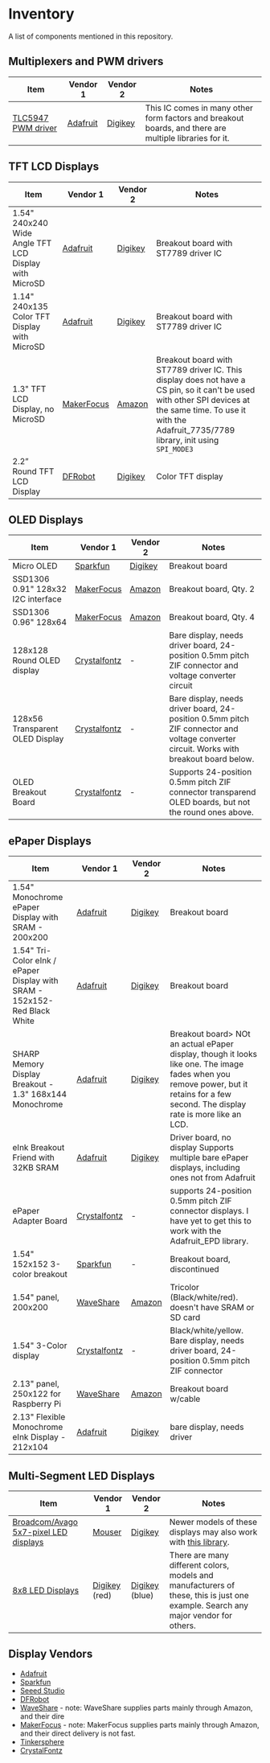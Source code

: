 # Inventory

A list of components mentioned in this repository.

## Multiplexers and PWM drivers

| Item | Vendor 1 | Vendor 2 | Notes| 
|--|--|--|--|
| [TLC5947 PWM driver](https://www.ti.com/lit/ds/symlink/tlc5947.pdf) | [Adafruit](https://www.adafruit.com/product/1429) | [Digikey](https://www.digikey.com/en/products/detail/adafruit-industries-llc/1429/5353645)  | This IC comes in many other form factors and breakout boards, and there are multiple libraries for it. |

## TFT LCD Displays

| Item | Vendor 1 | Vendor 2 | Notes | 
|---------|---------|---------|---------|
| 1.54" 240x240 Wide Angle TFT LCD Display with MicroSD  | [Adafruit](https://www.adafruit.com/product/3787) | [Digikey](https://www.digikey.com/en/products/detail/adafruit-industries-llc/3787/8627476) | Breakout board with ST7789 driver IC |
| 1.14" 240x135 Color TFT Display with MicroSD | [Adafruit](https://www.adafruit.com/product/4383) | [Digikey](https://www.digikey.com/en/products/detail/adafruit-industries-llc/4383/10650642) | Breakout board with ST7789 driver IC |
| 1.3" TFT LCD Display, no MicroSD | [MakerFocus](https://bit.ly/3qDYMLo) | [Amazon](https://smile.amazon.com/gp/product/B07P9X3L7M) | Breakout board with ST7789 driver IC. This display does not have a CS pin, so it can't be used with other SPI devices at the same time. To use it with the Adafruit_7735/7789 library, init using `SPI_MODE3` |
| 2.2” Round TFT LCD Display | [DFRobot](https://www.dfrobot.com/product-1794.html) |[Digikey](https://www.digikey.com/en/products/detail/dfrobot/DFR0529/9739905) | Color TFT display |

## OLED Displays

| Item | Vendor 1 | Vendor 2 | Notes |  
|--|--|--|--|
| Micro OLED | [Sparkfun](https://www.sparkfun.com/products/13003) | [Digikey](https://www.digikey.com/en/products/detail/sparkfun-electronics/LCD-13003/5673774) | Breakout board  | 
| SSD1306 0.91" 128x32 I2C interface | [MakerFocus](https://www.makerfocus.com/collections/oled/products/2pcs-i2c-oled-display-module-0-91-inch-i2c-ssd1306-oled-display-module-1) | [Amazon](https://smile.amazon.com/gp/product/B079BN2J8V) | Breakout board, Qty. 2| 
| SSD1306 0.96" 128x64 |  [MakerFocus](https://www.makerfocus.com/collections/oled/products/4pcs-i2c-oled-0-96-inch-display-module-with-du-pont-wire-40-pin-for-arduino-uno-r3-stm) | [Amazon](https://smile.amazon.com/Display-Module-SSD1306-Du-pont-Arduino/dp/B07VDXYDVY) | Breakout board, Qty. 4 | 
| 128x128 Round OLED display  | [Crystalfontz](https://www.crystalfontz.com/product/cfal128128b0011w-128x128-round-oled-display) | - | Bare display, needs driver board, 24-position 0.5mm pitch ZIF connector and voltage converter circuit | 
| 128x56 Transparent OLED Display | [Crystalfontz](https://www.crystalfontz.com/product/cfal12856a00151b-128x56-transparent-oled-screen) | - | Bare display, needs driver board, 24-position 0.5mm pitch ZIF connector and voltage converter circuit. Works with breakout board below.  |
| OLED Breakout Board | [Crystalfontz](https://www.crystalfontz.com/product/cfa10105-oled-breakout-board) | - | Supports 24-position 0.5mm pitch ZIF connector transparend OLED boards, but not the round ones above. |  

## ePaper Displays

| Item | Vendor 1 | Vendor 2 | Notes | 
|--|--|--|--|
| 1.54" Monochrome ePaper Display with SRAM - 200x200 | [Adafruit](https://www.adafruit.com/product/4196) | [Digikey](https://www.digikey.com/en/products/detail/adafruit-industries-llc/4196/10060722) | Breakout board |
| 1.54" Tri-Color eInk / ePaper Display with SRAM - 152x152- Red Black White | [Adafruit](https://www.adafruit.com/product/3625) |  [Digikey](https://www.digikey.com/en/products/detail/adafruit-industries-llc/3625/9489367) | Breakout board  |
| SHARP Memory Display Breakout - 1.3" 168x144 Monochrome | [Adafruit](https://www.adafruit.com/product/3502) | [Digikey](https://www.digikey.com/en/products/detail/adafruit-industries-llc/3502/7386264) | Breakout board> NOt an actual ePaper display, though it looks like one. The image fades when you remove power, but it retains for a few second. The display rate is more like an LCD. |
| eInk Breakout Friend with 32KB SRAM | [Adafruit](https://www.adafruit.com/product/4224) | [Digikey](https://www.digikey.com/en/products/detail/adafruit-industries-llc/4224/10107219) | Driver board, no display Supports multiple bare ePaper displays, including ones not from Adafruit |
| ePaper Adapter Board | [Crystalfontz](https://www.crystalfontz.com/product/cfa10084-epaper-adapter-board) | - | supports 24-position 0.5mm pitch ZIF connector displays. I have yet to get this to work with the Adafruit_EPD library. |
|  1.54" 152x152 3-color breakout  | [Sparkfun](https://www.sparkfun.com/products/retired/14892)| -| Breakout board, discontinued |
| 1.54" panel, 200x200 | [WaveShare](https://www.waveshare.com/1.54inch-e-paper-module-b.htm) | [Amazon](https://smile.amazon.com/Tri-Color-Three-Color-Resolution-Electronic-Controller/dp/B0751NSSPV) | Tricolor (Black/white/red).  doesn't have SRAM or SD card |
| 1.54" 3-Color display | [Crystalfontz](https://www.crystalfontz.com/product/cfap152152b00154-3-color-epaper-module) | - | Black/white/yellow. Bare display, needs driver board, 24-position 0.5mm pitch ZIF connector |  
| 2.13" panel, 250x122 for Raspberry Pi | [WaveShare](https://www.waveshare.com/product/displays/e-paper/epaper-3/2.13inch-e-paper-hat.htm) | [Amazon](https://smile.amazon.com/gp/product/B071S8HT76) | Breakout board w/cable | 
| 2.13" Flexible Monochrome eInk Display - 212x104 |[Adafruit](https://www.adafruit.com/product/4243) | [Digikey](https://www.digikey.com/en/products/detail/adafruit-industries-llc/4243/10229998) | bare display, needs driver | 

## Multi-Segment LED Displays

| Item | Vendor 1 | Vendor 2 | Notes | 
|--|--|--|--|
|[Broadcom/Avago 5x7-pixel LED displays](https://www.broadcom.com/products/leds-and-displays/smart-alphanumeric-displays/serial-interface) |[Mouser](https://www.mouser.com/Optoelectronics/Displays/LED-Displays-Accessories/_/N-6j73b?P=1yzvvp2&Keyword=HCMS-29&FS=True) | [Digikey](https://www.digikey.com/en/products/filter/display-modules-led-dot-matrix-and-cluster/96?s=N4IgjCBcpgnAHLKoDGUBmBDANgZwKYA0IA9lANogAMIAusQA4AuUIAykwE4CWAdgOYgAvsQC0AFmQg0kLHiKkK4AGywAzAFY6jFpBDCRIAExKAQpxKYAJihIBbAAQAJAMIBZNkaS0hQA) | Newer models of these displays may also work with [this library](https://playground.arduino.cc/Main/LedDisplay/). |
| [8x8 LED Displays](LED_8x8_Matrix_examples/readme.md)| [Digikey](https://www.digikey.com/en/products/detail/seeed-technology-co-ltd/104020149/10451891) (red) | [Digikey](https://www.digikey.com/en/products/detail/seeed-technology-co-ltd/104020150/10451906) (blue) | There are many different colors, models and manufacturers of these, this is just one example. Search any major vendor for others. |


## Display Vendors

* [Adafruit](https://www.adafruit.com/?q=display&sort=BestMatch)
* [Sparkfun](https://www.sparkfun.com/search/results?term=display)
* [Seeed Studio](https://www.seeedstudio.com/catalogsearch/result/?q=display)
* [DFRobot](https://www.dfrobot.com/search-display.html)
* [WaveShare](https://www.waveshare.com/product/displays.htm) -  note: WaveShare supplies parts mainly through Amazon, and their dire
* [MakerFocus](https://www.makerfocus.com/collections/display) - note: MakerFocus supplies parts mainly through Amazon, and their direct delivery is not fast. 
* [Tinkersphere](https://tinkersphere.com/search?controller=search&orderby=position&orderway=desc&search_query=display&submit_search=Search)
* [CrystalFontz](https://www.crystalfontz.com/)